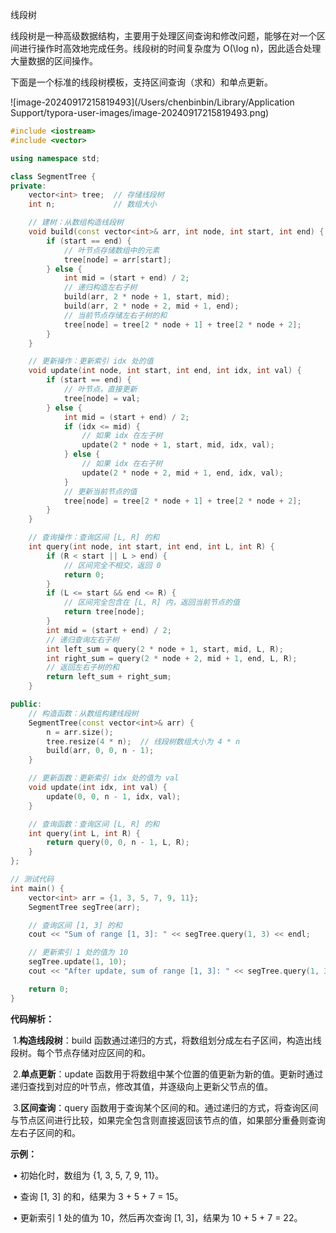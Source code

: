 线段树

线段树是一种高级数据结构，主要用于处理区间查询和修改问题，能够在对一个区间进行操作时高效地完成任务。线段树的时间复杂度为 O(\log n)，因此适合处理大量数据的区间操作。

下面是一个标准的线段树模板，支持区间查询（求和）和单点更新。

![image-20240917215819493](/Users/chenbinbin/Library/Application Support/typora-user-images/image-20240917215819493.png)

```cpp
#include <iostream>
#include <vector>

using namespace std;

class SegmentTree {
private:
    vector<int> tree;  // 存储线段树
    int n;             // 数组大小

    // 建树：从数组构造线段树
    void build(const vector<int>& arr, int node, int start, int end) {
        if (start == end) {
            // 叶节点存储数组中的元素
            tree[node] = arr[start];
        } else {
            int mid = (start + end) / 2;
            // 递归构造左右子树
            build(arr, 2 * node + 1, start, mid);
            build(arr, 2 * node + 2, mid + 1, end);
            // 当前节点存储左右子树的和
            tree[node] = tree[2 * node + 1] + tree[2 * node + 2];
        }
    }

    // 更新操作：更新索引 idx 处的值
    void update(int node, int start, int end, int idx, int val) {
        if (start == end) {
            // 叶节点，直接更新
            tree[node] = val;
        } else {
            int mid = (start + end) / 2;
            if (idx <= mid) {
                // 如果 idx 在左子树
                update(2 * node + 1, start, mid, idx, val);
            } else {
                // 如果 idx 在右子树
                update(2 * node + 2, mid + 1, end, idx, val);
            }
            // 更新当前节点的值
            tree[node] = tree[2 * node + 1] + tree[2 * node + 2];
        }
    }

    // 查询操作：查询区间 [L, R] 的和
    int query(int node, int start, int end, int L, int R) {
        if (R < start || L > end) {
            // 区间完全不相交，返回 0
            return 0;
        }
        if (L <= start && end <= R) {
            // 区间完全包含在 [L, R] 内，返回当前节点的值
            return tree[node];
        }
        int mid = (start + end) / 2;
        // 递归查询左右子树
        int left_sum = query(2 * node + 1, start, mid, L, R);
        int right_sum = query(2 * node + 2, mid + 1, end, L, R);
        // 返回左右子树的和
        return left_sum + right_sum;
    }

public:
    // 构造函数：从数组构建线段树
    SegmentTree(const vector<int>& arr) {
        n = arr.size();
        tree.resize(4 * n);  // 线段树数组大小为 4 * n
        build(arr, 0, 0, n - 1);
    }

    // 更新函数：更新索引 idx 处的值为 val
    void update(int idx, int val) {
        update(0, 0, n - 1, idx, val);
    }

    // 查询函数：查询区间 [L, R] 的和
    int query(int L, int R) {
        return query(0, 0, n - 1, L, R);
    }
};

// 测试代码
int main() {
    vector<int> arr = {1, 3, 5, 7, 9, 11};
    SegmentTree segTree(arr);

    // 查询区间 [1, 3] 的和
    cout << "Sum of range [1, 3]: " << segTree.query(1, 3) << endl;

    // 更新索引 1 处的值为 10
    segTree.update(1, 10);
    cout << "After update, sum of range [1, 3]: " << segTree.query(1, 3) << endl;

    return 0;
}
```

**代码解析：**

​	1.**构造线段树**：build 函数通过递归的方式，将数组划分成左右子区间，构造出线段树。每个节点存储对应区间的和。

​	2.**单点更新**：update 函数用于将数组中某个位置的值更新为新的值。更新时通过递归查找到对应的叶节点，修改其值，并逐级向上更新父节点的值。

​	3.**区间查询**：query 函数用于查询某个区间的和。通过递归的方式，将查询区间与节点区间进行比较，如果完全包含则直接返回该节点的值，如果部分重叠则查询左右子区间的和。



**示例：**

​	•	初始化时，数组为 {1, 3, 5, 7, 9, 11}。

​	•	查询 [1, 3] 的和，结果为 3 + 5 + 7 = 15。

​	•	更新索引 1 处的值为 10，然后再次查询 [1, 3]，结果为 10 + 5 + 7 = 22。